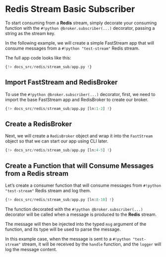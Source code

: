 # Redis Stream Basic Subscriber

To start consuming from a **Redis** stream, simply decorate your consuming function with the `#!python @broker.subscriber(...)` decorator, passing a string as the stream key.

In the following example, we will create a simple FastStream app that will consume messages from a `#!python "test-stream"` Redis stream.

The full app code looks like this:

```python linenums="1"
{!> docs_src/redis/stream_sub/app.py !}
```

## Import FastStream and RedisBroker

To use the `#!python @broker.subscriber(...)` decorator, first, we need to import the base FastStream app and RedisBroker to create our broker.

```python linenums="1"
{!> docs_src/redis/stream_sub/app.py [ln:1-2] !}
```

## Create a RedisBroker

Next, we will create a `RedisBroker` object and wrap it into the `FastStream` object so that we can start our app using CLI later.

```python linenums="1"
{!> docs_src/redis/stream_sub/app.py [ln:4-5] !}
```

## Create a Function that will Consume Messages from a Redis stream

Let’s create a consumer function that will consume messages from `#!python "test-stream"` Redis stream and log them.

```python linenums="1"
{!> docs_src/redis/stream_sub/app.py [ln:8-10] !}
```

The function decorated with the `#!python @broker.subscriber(...)` decorator will be called when a message is produced to the **Redis** stream.

The message will then be injected into the typed `msg` argument of the function, and its type will be used to parse the message.

In this example case, when the message is sent to a `#!python "test-stream"` stream, it will be received by the `handle` function, and the `logger` will log the message content.
